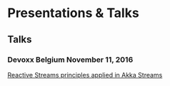 # Presentations & Talks


## Talks

### Devoxx Belgium November 11, 2016

[Reactive Streams principles applied in Akka Streams](https://www.youtube.com/watch?v=n_q7sDTANFg)